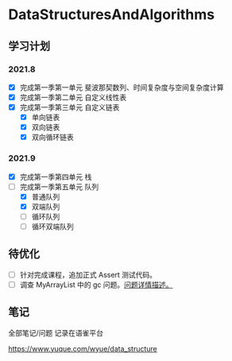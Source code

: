# DataStructuresAndAlgorithms

## 学习计划

### 2021.8

- [x] 完成第一季第一单元 斐波那契数列、时间复杂度与空间复杂度计算
- [x] 完成第一季第二单元 自定义线性表
- [x] 完成第一季第三单元 自定义链表
  - [x] 单向链表
  - [x] 双向链表
  - [x] 双向循环链表

### 2021.9

- [x] 完成第一季第四单元 栈
- [ ] 完成第一季第五单元 队列
  - [x] 普通队列
  - [x] 双端队列
  - [ ] 循环队列
  - [ ] 循环双端队列

## 待优化

- [ ] 针对完成课程，追加正式 Assert 测试代码。
- [ ] 调查 MyArrayList 中的 gc 问题。[问题详情描述。](https://www.yuque.com/wyue/error_note/arraylist_clear_question)

## 笔记

全部笔记/问题 记录在语雀平台

https://www.yuque.com/wyue/data_structure
